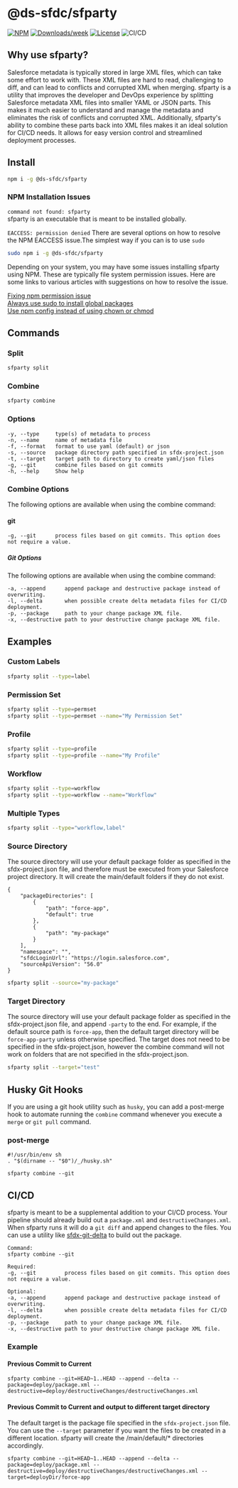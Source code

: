 # @ds-sfdc/sfparty

[![NPM](https://img.shields.io/npm/v/@ds-sfdc/sfparty.svg?label=@ds-sfdc/sfparty)](https://www.npmjs.com/package/@ds-sfdc/sfparty) [![Downloads/week](https://img.shields.io/npm/dw/@ds-sfdc/sfparty.svg)](https://npmjs.org/package/@ds-sfdc/sfparty) [![License](https://img.shields.io/badge/License-BSD%203--Clause-brightgreen.svg)](https://github.com/TimPaulaskasDS/sfparty/blob/main/LICENSE.md) ![CI/CD](https://github.com/TimPaulaskasDS/sfparty/actions/workflows/cicd.yaml/badge.svg)

## Why use sfparty?

Salesforce metadata is typically stored in large XML files, which can take some effort to work with. These XML files are hard to read, challenging to diff, and can lead to conflicts and corrupted XML when merging. sfparty is a utility that improves the developer and DevOps experience by splitting Salesforce metadata XML files into smaller YAML or JSON parts. This makes it much easier to understand and manage the metadata and eliminates the risk of conflicts and corrupted XML. Additionally, sfparty's ability to combine these parts back into XML files makes it an ideal solution for CI/CD needs. It allows for easy version control and streamlined deployment processes.

## Install

```bash
npm i -g @ds-sfdc/sfparty
```

### NPM Installation Issues
`command not found: sfparty`  
sfparty is an executable that is meant to be installed globally.

`EACCESS: permission denied`
There are several options on how to resolve the NPM EACCESS issue.The simplest way if you can is to use `sudo`
```bash
sudo npm i -g @ds-sfdc/sfparty
```
Depending on your system, you may have some issues installing sfparty using NPM. These are typically file system permission issues. Here are some links to various articles with suggestions on how to resolve the issue.

[Fixing npm permission issue](https://kaustubhtalathi.medium.com/fixing-npm-permission-issue-f3d88a7a4ab4)  
[Always use sudo to install global packages](https://stackoverflow.com/questions/16151018/how-to-fix-npm-throwing-error-without-sudo#:~:text=always%20use%20sudo%20%2Di%20or,they%20are%20owned%20by%20root)  
[Use npm config instead of using chown or chmod](https://stackoverflow.com/questions/16151018/how-to-fix-npm-throwing-error-without-sudo/41395398#41395398)
## Commands

### Split
```bash
sfparty split
```

### Combine
```bash
sfparty combine
```

### Options

```
-y, --type     type(s) of metadata to process
-n, --name     name of metadata file  
-f, --format   format to use yaml (default) or json
-s, --source   package directory path specified in sfdx-project.json  
-t, --target   target path to directory to create yaml/json files  
-g, --git      combine files based on git commits
-h, --help     Show help  
```

### Combine Options
The following options are available when using the combine command:

#### git

```
-g, --git      process files based on git commits. This option does not require a value.
```


##### Git Options
The following options are available when using the combine command:

```
-a, --append      append package and destructive package instead of overwriting.
-l, --delta       when possible create delta metadata files for CI/CD deployment.
-p, --package     path to your change package XML file.
-x, --destructive path to your destructive change package XML file.
```
## Examples
### Custom Labels
```bash
sfparty split --type=label
```

### Permission Set
```bash
sfparty split --type=permset
sfparty split --type=permset --name="My Permission Set"
```
### Profile
```bash
sfparty split --type=profile
sfparty split --type=profile --name="My Profile"
```
### Workflow
```bash
sfparty split --type=workflow
sfparty split --type=workflow --name="Workflow"
```
### Multiple Types
```bash
sfparty split --type="workflow,label"
```

### Source Directory
The source directory will use your default package folder as specified in the sfdx-project.json file, and therefore must be executed from your Salesforce project directory. It will create the main/default folders if they do not exist.

```
{
    "packageDirectories": [
        {
            "path": "force-app",
            "default": true
        },
        {
            "path": "my-package"
        }
    ],
    "namespace": "",
    "sfdcLoginUrl": "https://login.salesforce.com",
    "sourceApiVersion": "56.0"
}
```

```bash
sfparty split --source="my-package"
```

### Target Directory
The source directory will use your default package folder as specified in the sfdx-project.json file, and append `-party` to the end. For example, if the default source path is `force-app`, then the default target directory will be `force-app-party` unless otherwise specified. The target does not need to be specified in the sfdx-project.json, however the combine command will not work on folders that are not specified in the sfdx-project.json.

```bash
sfparty split --target="test"
```

## Husky Git Hooks
If you are using a git hook utility such as `husky`, you can add a post-merge hook to automate running the `combine` command whenever you execute a `merge` or `git pull` command.
### post-merge

```
#!/usr/bin/env sh
. "$(dirname -- "$0")/_/husky.sh"

sfparty combine --git
```
## CI/CD
sfparty is meant to be a supplemental addition to your CI/CD process. Your pipeline should already build out a `package.xml` and `destructiveChanges.xml`. When sfparty runs it will do a `git diff` and append changes to the files. You can use a utility like [sfdx-git-delta](https://www.npmjs.com/package/sfdx-git-delta) to build out the package.
```
Command:
sfparty combine --git

Required:  
-g, --git         process files based on git commits. This option does not require a value.

Optional:  
-a, --append      append package and destructive package instead of overwriting.
-l, --delta       when possible create delta metadata files for CI/CD deployment.
-p, --package     path to your change package XML file.
-x, --destructive path to your destructive change package XML file.
```

### Example

#### Previous Commit to Current

```
sfparty combine --git=HEAD~1..HEAD --append --delta --package=deploy/package.xml --destructive=deploy/destructiveChanges/destructiveChanges.xml
```
#### Previous Commit to Current and output to different target directory

The default target is the package file specified in the `sfdx-project.json` file. You can use the `--target` parameter if you want the files to be created in a different location. sfparty will create the /main/default/* directories accordingly.

```
sfparty combine --git=HEAD~1..HEAD --append --delta --package=deploy/package.xml --destructive=deploy/destructiveChanges/destructiveChanges.xml --target=deployDir/force-app
```
